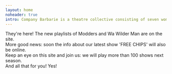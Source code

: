 ```yaml
---
layout: home
noheader: true
intro: Company Barbarie is a theatre collective consisting of seven women. <a href="/en/about/">Read more</a>
---
```

They're here! The new playlists of Modders and Wa Wilder Man are on the site.<br>
More good news: soon the info about our latest show 'FREE CHIPS' will also be online.<br>
Keep an eye on this site and join us: we will play more than 100 shows next season.<br>
And all that for you! Yes!




